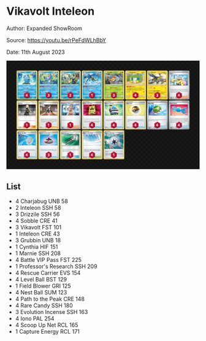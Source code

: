 # Vikavolt Inteleon

Author: Expanded ShowRoom

Source: <https://youtu.be/rPeFdWLhBbY>

Date: 11th August 2023

![decklist](../../images/OBF/Vikavolt%20Inteleon/1-%20Vikavolt%20Inteleon.png)

## List

* 4 Charjabug UNB 58
* 2 Inteleon SSH 58
* 3 Drizzile SSH 56
* 4 Sobble CRE 41
* 3 Vikavolt FST 101
* 1 Inteleon CRE 43
* 3 Grubbin UNB 18
* 1 Cynthia HIF 151
* 1 Marnie SSH 208
* 4 Battle VIP Pass FST 225
* 1 Professor's Research SSH 209
* 4 Rescue Carrier EVS 154
* 4 Level Ball BST 129
* 1 Field Blower GRI 125
* 4 Nest Ball SUM 123
* 4 Path to the Peak CRE 148
* 4 Rare Candy SSH 180
* 3 Evolution Incense SSH 163
* 4 Iono PAL 254
* 4 Scoop Up Net RCL 165
* 1 Capture Energy RCL 171
